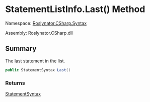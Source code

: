 # StatementListInfo\.Last\(\) Method

Namespace: [Roslynator.CSharp.Syntax](../../README.md)

Assembly: Roslynator\.CSharp\.dll

## Summary

The last statement in the list\.

```csharp
public StatementSyntax Last()
```

### Returns

[StatementSyntax](https://docs.microsoft.com/en-us/dotnet/api/microsoft.codeanalysis.csharp.syntax.statementsyntax)




